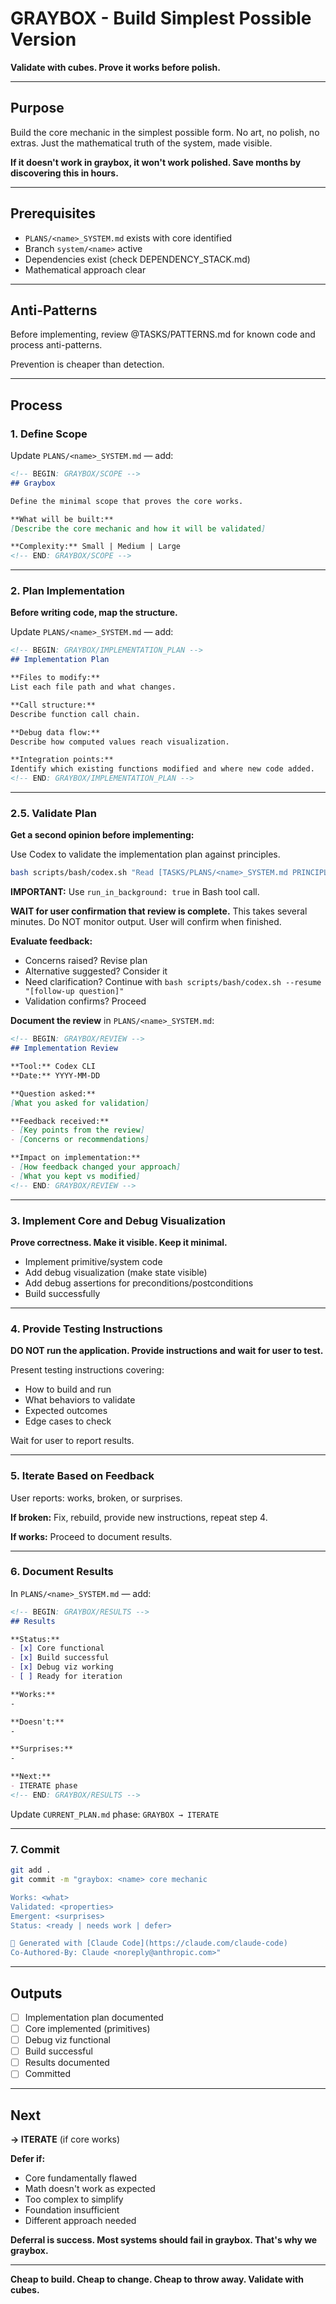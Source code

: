 # GRAYBOX - Build Simplest Possible Version

**Validate with cubes. Prove it works before polish.**

---

## Purpose

Build the core mechanic in the simplest possible form. No art, no polish, no extras. Just the mathematical truth of the system, made visible.

**If it doesn't work in graybox, it won't work polished. Save months by discovering this in hours.**

---

## Prerequisites

- `PLANS/<name>_SYSTEM.md` exists with core identified
- Branch `system/<name>` active
- Dependencies exist (check DEPENDENCY_STACK.md)
- Mathematical approach clear

---

## Anti-Patterns

Before implementing, review @TASKS/PATTERNS.md for known code and process anti-patterns.

Prevention is cheaper than detection.

---

## Process

### 1. Define Scope

Update `PLANS/<name>_SYSTEM.md` — add:

```markdown
<!-- BEGIN: GRAYBOX/SCOPE -->
## Graybox

Define the minimal scope that proves the core works.

**What will be built:**
[Describe the core mechanic and how it will be validated]

**Complexity:** Small | Medium | Large
<!-- END: GRAYBOX/SCOPE -->
```

---

### 2. Plan Implementation

**Before writing code, map the structure.**

Update `PLANS/<name>_SYSTEM.md` — add:

```markdown
<!-- BEGIN: GRAYBOX/IMPLEMENTATION_PLAN -->
## Implementation Plan

**Files to modify:**
List each file path and what changes.

**Call structure:**
Describe function call chain.

**Debug data flow:**
Describe how computed values reach visualization.

**Integration points:**
Identify which existing functions modified and where new code added.
<!-- END: GRAYBOX/IMPLEMENTATION_PLAN -->
```

---

### 2.5. Validate Plan

**Get a second opinion before implementing:**

Use Codex to validate the implementation plan against principles.

```bash
bash scripts/bash/codex.sh "Read [TASKS/PLANS/<name>_SYSTEM.md PRINCIPLES.md CONVENTIONS.md relevant files] [your validation question]"
```

**IMPORTANT:** Use `run_in_background: true` in Bash tool call.

**WAIT for user confirmation that review is complete.** This takes several minutes. Do NOT monitor output. User will confirm when finished.

**Evaluate feedback:**
- Concerns raised? Revise plan
- Alternative suggested? Consider it
- Need clarification? Continue with `bash scripts/bash/codex.sh --resume "[follow-up question]"`
- Validation confirms? Proceed

**Document the review** in `PLANS/<name>_SYSTEM.md`:

```markdown
<!-- BEGIN: GRAYBOX/REVIEW -->
## Implementation Review

**Tool:** Codex CLI
**Date:** YYYY-MM-DD

**Question asked:**
[What you asked for validation]

**Feedback received:**
- [Key points from the review]
- [Concerns or recommendations]

**Impact on implementation:**
- [How feedback changed your approach]
- [What you kept vs modified]
<!-- END: GRAYBOX/REVIEW -->
```

---

### 3. Implement Core and Debug Visualization

**Prove correctness. Make it visible. Keep it minimal.**

- Implement primitive/system code
- Add debug visualization (make state visible)
- Add debug assertions for preconditions/postconditions
- Build successfully

---

### 4. Provide Testing Instructions

**DO NOT run the application. Provide instructions and wait for user to test.**

Present testing instructions covering:
- How to build and run
- What behaviors to validate
- Expected outcomes
- Edge cases to check

Wait for user to report results.

---

### 5. Iterate Based on Feedback

User reports: works, broken, or surprises.

**If broken:** Fix, rebuild, provide new instructions, repeat step 4.

**If works:** Proceed to document results.

---

### 6. Document Results

In `PLANS/<name>_SYSTEM.md` — add:

```markdown
<!-- BEGIN: GRAYBOX/RESULTS -->
## Results

**Status:**
- [x] Core functional
- [x] Build successful
- [x] Debug viz working
- [ ] Ready for iteration

**Works:**
-

**Doesn't:**
-

**Surprises:**
-

**Next:**
- ITERATE phase
<!-- END: GRAYBOX/RESULTS -->
```

Update `CURRENT_PLAN.md` phase: `GRAYBOX → ITERATE`

---

### 7. Commit

```bash
git add .
git commit -m "graybox: <name> core mechanic

Works: <what>
Validated: <properties>
Emergent: <surprises>
Status: <ready | needs work | defer>

🤖 Generated with [Claude Code](https://claude.com/claude-code)
Co-Authored-By: Claude <noreply@anthropic.com>"
```

---

## Outputs

- [ ] Implementation plan documented
- [ ] Core implemented (primitives)
- [ ] Debug viz functional
- [ ] Build successful
- [ ] Results documented
- [ ] Committed

---

## Next

**→ ITERATE** (if core works)

**Defer if:**
- Core fundamentally flawed
- Math doesn't work as expected
- Too complex to simplify
- Foundation insufficient
- Different approach needed

**Deferral is success. Most systems should fail in graybox. That's why we graybox.**

---

**Cheap to build. Cheap to change. Cheap to throw away. Validate with cubes.**

